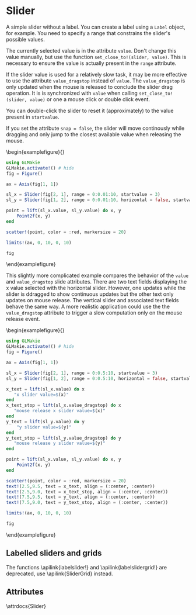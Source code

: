 

# Slider

A simple slider without a label. You can create a label using a `Label` object,
for example. You need to specify a range that constrains the slider's possible values.

The currently selected value is in the attribute `value`.
Don't change this value manually, but use the function `set_close_to!(slider, value)`.
This is necessary to ensure the value is actually present in the `range` attribute.

If the slider value is used for a relatively slow task, it may be more effective to
use the attribute `value_dragstop` instead of `value`.  The `value_dragstop` is only
updated when the mouse is released to conclude the slider drag operation.  It is 
is synchronized with `value` when calling `set_close_to!(slider, value)` or one a mouse
click or double click event.

You can double-click the slider to reset it (approximately) to the value present in `startvalue`.

If you set the attribute `snap = false`, the slider will move continously while dragging and only jump to the closest available value when releasing the mouse.

\begin{examplefigure}{}
```julia
using GLMakie
GLMakie.activate!() # hide
fig = Figure()

ax = Axis(fig[1, 1])

sl_x = Slider(fig[2, 1], range = 0:0.01:10, startvalue = 3)
sl_y = Slider(fig[1, 2], range = 0:0.01:10, horizontal = false, startvalue = 6)

point = lift(sl_x.value, sl_y.value) do x, y
    Point2f(x, y)
end

scatter!(point, color = :red, markersize = 20)

limits!(ax, 0, 10, 0, 10)

fig
```
\end{examplefigure}


This slightly more complicated example compares the behavior of the `value`
and `value_dragstop` slide attributes.  There are two text fields displaying
the x value selected with the horizontal slider.  However, one updates while the slider
is ddragged to show continuous updates but the other text only updates on mouse
release.  The vertical slider and associated text fields behave the same way.
A more realistic application could use the the `value_dragstop` attribute to
trigger a slow computation only on the mouse release event.

\begin{examplefigure}{}
```julia
using GLMakie
GLMakie.activate!() # hide
fig = Figure()

ax = Axis(fig[1, 1])

sl_x = Slider(fig[2, 1], range = 0:0.5:10, startvalue = 3)
sl_y = Slider(fig[1, 2], range = 0:0.5:10, horizontal = false, startvalue = 6)

x_text = lift(sl_x.value) do x
   "x slider value=$(x)"
end
x_text_stop = lift(sl_x.value_dragstop) do x
   "mouse release x slider value=$(x)"
end
y_text = lift(sl_y.value) do y
    "y slider value=$(y)"
end
y_text_stop = lift(sl_y.value_dragstop) do y
   "mouse release y slider value=$(y)"
end

point = lift(sl_x.value, sl_y.value) do x, y
    Point2f(x, y)
end

scatter!(point, color = :red, markersize = 20)
text!(2.5,9.5, text = x_text, align = (:center, :center))
text!(2.5,9.0, text = x_text_stop, align = (:center, :center))
text!(7.5,9.5, text = y_text, align = (:center, :center))
text!(7.5,9.0, text = y_text_stop, align = (:center, :center))

limits!(ax, 0, 10, 0, 10)

fig
```
\end{examplefigure}


## Labelled sliders and grids

The functions \apilink{labelslider!} and \apilink{labelslidergrid!} are deprecated, use \apilink{SliderGrid} instead.

## Attributes

\attrdocs{Slider}